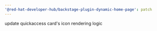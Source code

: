 ```yaml
---
'@red-hat-developer-hub/backstage-plugin-dynamic-home-page': patch
---
```


update quickaccess card's icon rendering logic
